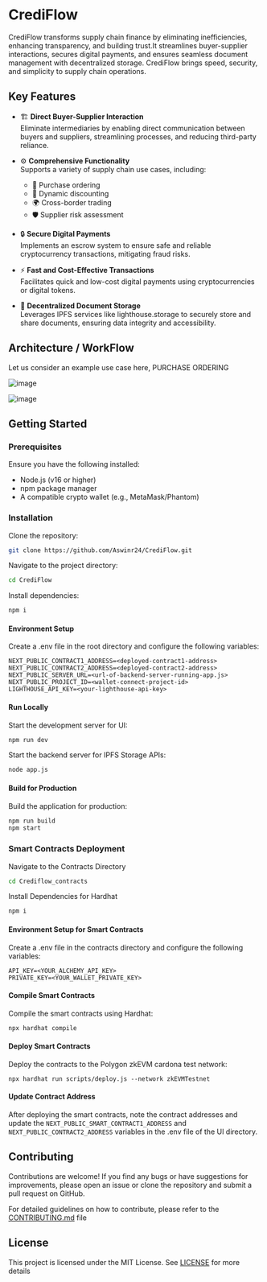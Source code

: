 # CrediFlow

CrediFlow transforms supply chain finance by eliminating inefficiencies, enhancing transparency, and building trust.It streamlines buyer-supplier interactions, secures digital payments, and ensures seamless document management with decentralized storage. CrediFlow brings speed, security, and simplicity to supply chain operations.


## Key Features  

- 🏗️ **Direct Buyer-Supplier Interaction**  
  Eliminate intermediaries by enabling direct communication between buyers and suppliers, streamlining processes, and reducing third-party reliance.  

- ⚙️ **Comprehensive Functionality**  
  Supports a variety of supply chain use cases, including:  
  - 📑 Purchase ordering  
  - 💸 Dynamic discounting  
  - 🌍 Cross-border trading  
  - 🛡️ Supplier risk assessment  

- 🔒 **Secure Digital Payments**  
  Implements an escrow system to ensure safe and reliable cryptocurrency transactions, mitigating fraud risks.  

- ⚡ **Fast and Cost-Effective Transactions**  
  Facilitates quick and low-cost digital payments using cryptocurrencies or digital tokens.  

- 📂 **Decentralized Document Storage**  
  Leverages IPFS services like lighthouse.storage to securely store and share documents, ensuring data integrity and accessibility.  


## Architecture / WorkFlow

Let us consider an example use case here, PURCHASE ORDERING

![image](https://github.com/user-attachments/assets/2cc049eb-38a8-451d-b577-409c0431c81e)

![image](https://github.com/user-attachments/assets/dd1ccc86-86df-4160-9bdc-934bcc585a38)

## Getting Started

### Prerequisites

Ensure you have the following installed:

- Node.js (v16 or higher)
- npm package manager
- A compatible crypto wallet (e.g., MetaMask/Phantom)

  
### Installation

Clone the repository:

```bash
git clone https://github.com/Aswinr24/CrediFlow.git
```

Navigate to the project directory:
```bash
cd CrediFlow
```

Install dependencies:
```bash
npm i
```

#### Environment Setup

Create a .env file in the root directory and configure the following variables:

```env
NEXT_PUBLIC_CONTRACT1_ADDRESS=<deployed-contract1-address>
NEXT_PUBLIC_CONTRACT2_ADDRESS=<deployed-contract2-address>
NEXT_PUBLIC_SERVER_URL=<url-of-backend-server-running-app.js>
NEXT_PUBLIC_PROJECT_ID=<wallet-connect-project-id>
LIGHTHOUSE_API_KEY=<your-lighthouse-api-key>
```

#### Run Locally

Start the development server for UI:

```bash
npm run dev
```

Start the backend server for IPFS Storage APIs:

```bash
node app.js
```

#### Build for Production

Build the application for production:

```bash
npm run build
npm start
```

### Smart Contracts Deployment

Navigate to the Contracts Directory

```bash
cd Crediflow_contracts 
```

Install Dependencies for Hardhat

```bash
npm i
```

#### Environment Setup for Smart Contracts

Create a .env file in the contracts directory and configure the following variables:

```env
API_KEY=<YOUR_ALCHEMY_API_KEY>
PRIVATE_KEY=<YOUR_WALLET_PRIVATE_KEY>
```

#### Compile Smart Contracts

Compile the smart contracts using Hardhat:

```bash
npx hardhat compile
```
#### Deploy Smart Contracts

Deploy the contracts to the Polygon zkEVM cardona test network:

```
npx hardhat run scripts/deploy.js --network zkEVMTestnet
```

#### Update Contract Address

After deploying the smart contracts, note the contract addresses and update the ```NEXT_PUBLIC_SMART_CONTRACT1_ADDRESS``` and ```NEXT_PUBLIC_CONTRACT2_ADDRESS``` variables in the .env file of the UI directory.

## Contributing

Contributions are welcome! If you find any bugs or have suggestions for improvements, please open an issue or clone the repository and submit a pull request on GitHub.

For detailed guidelines on how to contribute, please refer to the [CONTRIBUTING.md](CONTRIBUTING.md) file  

## License

This project is licensed under the MIT License. See [LICENSE](LICENSE) for more details
